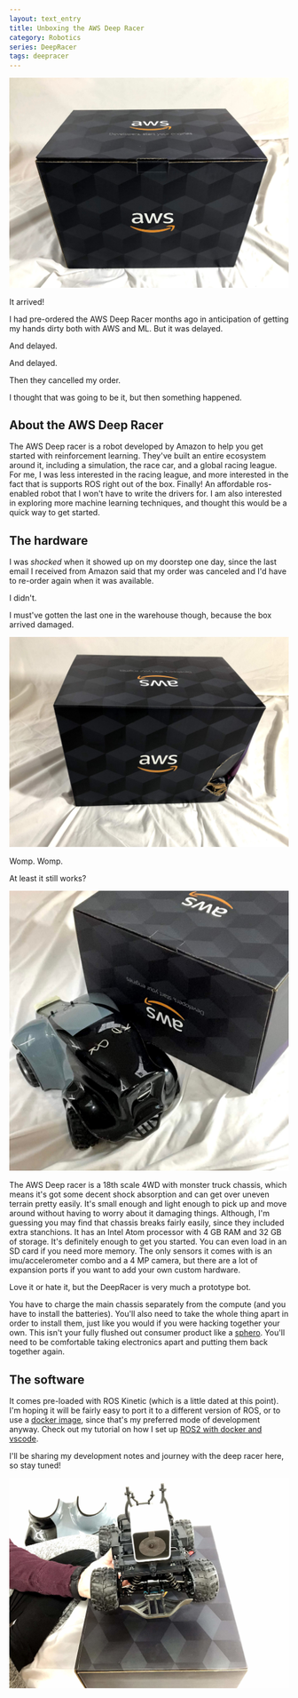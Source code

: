 ```yaml
---
layout: text_entry
title: Unboxing the AWS Deep Racer
category: Robotics
series: DeepRacer
tags: deepracer
---
```


![aws deep racer](/assets/img/IMG_5239.jpg)

It arrived!

I had pre-ordered the AWS Deep Racer months ago in anticipation of getting my hands dirty both with AWS and ML.  But it was delayed.

And delayed.

And delayed.

Then they cancelled my order.

I thought that was going to be it, but then something happened.

## About the AWS Deep Racer

The AWS Deep racer is a robot developed by Amazon to help you get started with reinforcement learning.  They've built an entire ecosystem around it, including a simulation, the race car, and a global racing league.  For me, I was less interested in the racing league, and more interested in the fact that is supports ROS right out of the box.  Finally!  An affordable ros-enabled robot that I won't have to write the drivers for.  I am also interested in exploring more machine learning techniques, and thought this would be a quick way to get started.

## The hardware

I was _shocked_ when it showed up on my doorstep one day, since the last email I received from Amazon said that my order was canceled and I'd have to re-order again when it was available.

I didn't.

I must've gotten the last one in the warehouse though, because the box arrived damaged.

![deepracer broken box](/assets/img/IMG_5238.jpg)

Womp. Womp.

At least it still works?

![deepracer](/assets/img/IMG_5257.jpg#right)

The AWS Deep racer is a 18th scale 4WD with monster truck chassis, which means it's got some decent shock absorption and can get over uneven terrain pretty easily.  It's small enough and light enough to pick up and move around without having to worry about it damaging things.  Although, I'm guessing you may find that chassis breaks fairly easily, since they included extra stanchions.  It has an Intel Atom processor with 4 GB RAM and 32 GB of storage.  It's definitely enough to get you started.  You can even load in an SD card if you need more memory.  The only sensors it comes with is an imu/accelerometer combo and a 4 MP camera, but there are a lot of expansion ports if you want to add your own custom hardware.

Love it or hate it, but the DeepRacer is very much a prototype bot.

You have to charge the main chassis separately from the compute (and you have to install the batteries).  You'll also need to take the whole thing apart in order to install them, just like you would if you were hacking together your own.  This isn't your fully flushed out consumer product like a [sphero](https://www.sphero.com/).  You'll need to be comfortable taking electronics apart and putting them back together again.

## The software

It comes pre-loaded with ROS Kinetic (which is a little dated at this point).  I'm hoping it will be fairly easy to port it to a different version of ROS, or to use a [docker image](/articles/docker_development.html), since that's my preferred mode of development anyway.  Check out my tutorial on how I set up [ROS2 with docker and vscode](/articles/vscode_docker_ros2.html).

I'll be sharing my development notes and journey with the deep racer here, so stay tuned!

![deepracer](/assets/img/IMG_5256.jpg)
